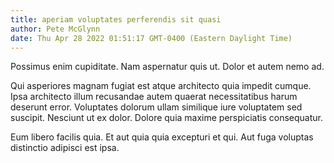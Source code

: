```yaml
---
title: aperiam voluptates perferendis sit quasi
author: Pete McGlynn
date: Thu Apr 28 2022 01:51:17 GMT-0400 (Eastern Daylight Time)
---
```

Possimus enim cupiditate. Nam aspernatur quis ut. Dolor et autem nemo ad.

 Qui asperiores magnam fugiat est atque architecto quia impedit cumque. Ipsa architecto illum recusandae autem quaerat necessitatibus harum deserunt error. Voluptates dolorum ullam similique iure voluptatem sed suscipit. Nesciunt ut ex dolor. Dolore quia maxime perspiciatis consequatur.

 Eum libero facilis quia. Et aut quia quia excepturi et qui. Aut fuga voluptas distinctio adipisci est ipsa.